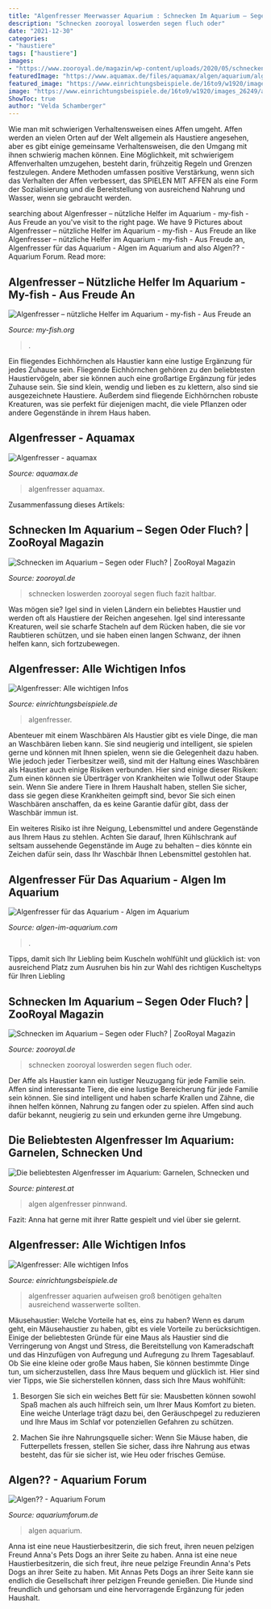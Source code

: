 ```yaml
---
title: "Algenfresser Meerwasser Aquarium : Schnecken Im Aquarium – Segen Oder Fluch?"
description: "Schnecken zooroyal loswerden segen fluch oder"
date: "2021-12-30"
categories:
- "haustiere"
tags: ["haustiere"]
images:
- "https://www.zooroyal.de/magazin/wp-content/uploads/2020/05/schnecken-aquarium-760x570.jpg"
featuredImage: "https://www.aquamax.de/files/aquamax/algen/aquarium/algenfresser/AlgenAQ_Korallenplaty2.jpg"
featured_image: "https://www.einrichtungsbeispiele.de/16to9/w1920/images_26249/aquarium-einrichten-mit-panda-algenfresser__45f254fdbfed7e89906cc2e4376e6c75.jpg"
image: "https://www.einrichtungsbeispiele.de/16to9/w1920/images_26249/aquarium-einrichten-mit-panda-algenfresser__45f254fdbfed7e89906cc2e4376e6c75.jpg"
ShowToc: true
author: "Velda Schamberger"
---
```



Wie man mit schwierigen Verhaltensweisen eines Affen umgeht.
Affen werden an vielen Orten auf der Welt allgemein als Haustiere angesehen, aber es gibt einige gemeinsame Verhaltensweisen, die den Umgang mit ihnen schwierig machen können. Eine Möglichkeit, mit schwierigem Affenverhalten umzugehen, besteht darin, frühzeitig Regeln und Grenzen festzulegen. Andere Methoden umfassen positive Verstärkung, wenn sich das Verhalten der Affen verbessert, das SPIELEN MIT AFFEN als eine Form der Sozialisierung und die Bereitstellung von ausreichend Nahrung und Wasser, wenn sie gebraucht werden.

	

		
searching about Algenfresser – nützliche Helfer im Aquarium - my-fish - Aus Freude an you've visit to the right page. We have 9 Pictures about Algenfresser – nützliche Helfer im Aquarium - my-fish - Aus Freude an like Algenfresser – nützliche Helfer im Aquarium - my-fish - Aus Freude an, Algenfresser für das Aquarium - Algen im Aquarium and also Algen?? - Aquarium Forum. Read more:
		
    
## Algenfresser – Nützliche Helfer Im Aquarium - My-fish - Aus Freude An

<img loading=lazy src="https://my-fish.org/wp-content/uploads/2012/03/27b-Otocinclus-vittatus-Quelle-Ingo-Seidel-FA-aquaglobal.jpg" onerror="this.onerror=null;this.src='https://tse3.mm.bing.net/th?id=OIP.zj01fVvjxhubgR_lc5SEMAHaE7&amp;pid=15.1';" alt="Algenfresser – nützliche Helfer im Aquarium - my-fish - Aus Freude an">

_Source: my-fish.org_

>. 

	

Ein fliegendes Eichhörnchen als Haustier kann eine lustige Ergänzung für jedes Zuhause sein.
Fliegende Eichhörnchen gehören zu den beliebtesten Haustiervögeln, aber sie können auch eine großartige Ergänzung für jedes Zuhause sein. Sie sind klein, wendig und lieben es zu klettern, also sind sie ausgezeichnete Haustiere. Außerdem sind fliegende Eichhörnchen robuste Kreaturen, was sie perfekt für diejenigen macht, die viele Pflanzen oder andere Gegenstände in ihrem Haus haben.

    
## Algenfresser - Aquamax

<img loading=lazy src="https://www.aquamax.de/files/aquamax/algen/aquarium/algenfresser/AlgenAQ_Korallenplaty2.jpg" onerror="this.onerror=null;this.src='https://tse2.mm.bing.net/th?id=OIP.3uWrvDBsoIp4N5nuN0gQHAHaE_&amp;pid=15.1';" alt="Algenfresser - aquamax">

_Source: aquamax.de_

>algenfresser aquamax. 

	

Zusammenfassung dieses Artikels:

    
## Schnecken Im Aquarium – Segen Oder Fluch? | ZooRoyal Magazin

<img loading=lazy src="https://www.zooroyal.de/magazin/wp-content/uploads/2020/05/schnecken-aquarium-760x570.jpg" onerror="this.onerror=null;this.src='https://tse3.mm.bing.net/th?id=OIP._WPEgcwdpE0Q8DhwFK946AHaFj&amp;pid=15.1';" alt="Schnecken im Aquarium – Segen oder Fluch? | ZooRoyal Magazin">

_Source: zooroyal.de_

>schnecken loswerden zooroyal segen fluch fazit haltbar. 

	

Was mögen sie?
Igel sind in vielen Ländern ein beliebtes Haustier und werden oft als Haustiere der Reichen angesehen. Igel sind interessante Kreaturen, weil sie scharfe Stacheln auf dem Rücken haben, die sie vor Raubtieren schützen, und sie haben einen langen Schwanz, der ihnen helfen kann, sich fortzubewegen.

    
## Algenfresser: Alle Wichtigen Infos

<img loading=lazy src="https://www.einrichtungsbeispiele.de/16to9/w1920/images_22110/aquarium-einrichten-mit-algenfresser__d8305d1fd5cb52aa49077d4ee4edb186.jpg" onerror="this.onerror=null;this.src='https://tse2.mm.bing.net/th?id=OIP.tIlGxcZhbPs8gbwWW_JO7wHaEK&amp;pid=15.1';" alt="Algenfresser: Alle wichtigen Infos">

_Source: einrichtungsbeispiele.de_

>algenfresser. 

	

Abenteuer mit einem Waschbären
Als Haustier gibt es viele Dinge, die man an Waschbären lieben kann. Sie sind neugierig und intelligent, sie spielen gerne und können mit Ihnen spielen, wenn sie die Gelegenheit dazu haben. Wie jedoch jeder Tierbesitzer weiß, sind mit der Haltung eines Waschbären als Haustier auch einige Risiken verbunden. Hier sind einige dieser Risiken:
Zum einen können sie Überträger von Krankheiten wie Tollwut oder Staupe sein. Wenn Sie andere Tiere in Ihrem Haushalt haben, stellen Sie sicher, dass sie gegen diese Krankheiten geimpft sind, bevor Sie sich einen Waschbären anschaffen, da es keine Garantie dafür gibt, dass der Waschbär immun ist.

Ein weiteres Risiko ist ihre Neigung, Lebensmittel und andere Gegenstände aus Ihrem Haus zu stehlen. Achten Sie darauf, Ihren Kühlschrank auf seltsam aussehende Gegenstände im Auge zu behalten – dies könnte ein Zeichen dafür sein, dass Ihr Waschbär Ihnen Lebensmittel gestohlen hat.

    
## Algenfresser Für Das Aquarium - Algen Im Aquarium

<img loading=lazy src="https://www.algen-im-aquarium.com/wp-content/uploads/2012/08/sea-816740_640.jpg" onerror="this.onerror=null;this.src='https://tse2.mm.bing.net/th?id=OIP.S_aHZijPHGxVICU74c-7mgHaEK&amp;pid=15.1';" alt="Algenfresser für das Aquarium - Algen im Aquarium">

_Source: algen-im-aquarium.com_

>. 

	

Tipps, damit sich Ihr Liebling beim Kuscheln wohlfühlt und glücklich ist: von ausreichend Platz zum Ausruhen bis hin zur Wahl des richtigen Kuscheltyps für Ihren Liebling

    
## Schnecken Im Aquarium – Segen Oder Fluch? | ZooRoyal Magazin

<img loading=lazy src="https://www.zooroyal.de/magazin/wp-content/uploads/2020/05/schnecken-aquarium-760x505.jpg" onerror="this.onerror=null;this.src='https://tse4.mm.bing.net/th?id=OIP.kF_Qc1kNHsY1kqIL9PpQgQHaE6&amp;pid=15.1';" alt="Schnecken im Aquarium – Segen oder Fluch? | ZooRoyal Magazin">

_Source: zooroyal.de_

>schnecken zooroyal loswerden segen fluch oder. 

	

Der Affe als Haustier kann ein lustiger Neuzugang für jede Familie sein.
Affen sind interessante Tiere, die eine lustige Bereicherung für jede Familie sein können. Sie sind intelligent und haben scharfe Krallen und Zähne, die ihnen helfen können, Nahrung zu fangen oder zu spielen. Affen sind auch dafür bekannt, neugierig zu sein und erkunden gerne ihre Umgebung.

    
## Die Beliebtesten Algenfresser Im Aquarium: Garnelen, Schnecken Und

<img loading=lazy src="https://i.pinimg.com/736x/39/64/77/396477ee7b23577146a6e2d56de84234.jpg" onerror="this.onerror=null;this.src='https://tse3.mm.bing.net/th?id=OIP.F_CVvLp0_FApaBNW7Du6UQHaFj&amp;pid=15.1';" alt="Die beliebtesten Algenfresser im Aquarium: Garnelen, Schnecken und">

_Source: pinterest.at_

>algen algenfresser pinnwand. 

	

Fazit: Anna hat gerne mit ihrer Ratte gespielt und viel über sie gelernt.

    
## Algenfresser: Alle Wichtigen Infos

<img loading=lazy src="https://www.einrichtungsbeispiele.de/16to9/w1920/images_26249/aquarium-einrichten-mit-panda-algenfresser__45f254fdbfed7e89906cc2e4376e6c75.jpg" onerror="this.onerror=null;this.src='https://tse3.mm.bing.net/th?id=OIP.USka3sbYa8pCr16uszgaCwHaEK&amp;pid=15.1';" alt="Algenfresser: Alle wichtigen Infos">

_Source: einrichtungsbeispiele.de_

>algenfresser aquarien aufweisen groß benötigen gehalten ausreichend wasserwerte sollten. 

	

Mäusehaustier: Welche Vorteile hat es, eins zu haben?
Wenn es darum geht, ein Mäusehaustier zu haben, gibt es viele Vorteile zu berücksichtigen. Einige der beliebtesten Gründe für eine Maus als Haustier sind die Verringerung von Angst und Stress, die Bereitstellung von Kameradschaft und das Hinzufügen von Aufregung und Aufregung zu Ihrem Tagesablauf. Ob Sie eine kleine oder große Maus haben, Sie können bestimmte Dinge tun, um sicherzustellen, dass Ihre Maus bequem und glücklich ist. Hier sind vier Tipps, wie Sie sicherstellen können, dass sich Ihre Maus wohlfühlt:
1. Besorgen Sie sich ein weiches Bett für sie: Mausbetten können sowohl Spaß machen als auch hilfreich sein, um Ihrer Maus Komfort zu bieten. Eine weiche Unterlage trägt dazu bei, den Geräuschpegel zu reduzieren und Ihre Maus im Schlaf vor potenziellen Gefahren zu schützen.

2. Machen Sie ihre Nahrungsquelle sicher: Wenn Sie Mäuse haben, die Futterpellets fressen, stellen Sie sicher, dass ihre Nahrung aus etwas besteht, das für sie sicher ist, wie Heu oder frisches Gemüse.

    
## Algen?? - Aquarium Forum

<img loading=lazy src="https://image-proxy.forumhome.com/643de31a23a55ac0f21bfd2bd21fde9b6b1bf174?url=https:%2F%2Fuploads.tapatalk-cdn.com%2F20200727%2Fc74add060d149717d4c7e829f59fe506.jpg" onerror="this.onerror=null;this.src='https://tse3.mm.bing.net/th?id=OIP.VijaLD_Ifq95sHcQCkFIDAHaFj&amp;pid=15.1';" alt="Algen?? - Aquarium Forum">

_Source: aquariumforum.de_

>algen aquarium. 

	

Anna ist eine neue Haustierbesitzerin, die sich freut, ihren neuen pelzigen Freund Anna's Pets Dogs an ihrer Seite zu haben.
Anna ist eine neue Haustierbesitzerin, die sich freut, ihre neue pelzige Freundin Anna's Pets Dogs an ihrer Seite zu haben. Mit Annas Pets Dogs an ihrer Seite kann sie endlich die Gesellschaft ihrer pelzigen Freunde genießen. Die Hunde sind freundlich und gehorsam und eine hervorragende Ergänzung für jeden Haushalt.

